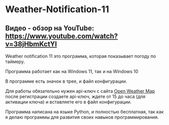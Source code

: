 # Weather-Notification-11
## Видео - обзор на YouTube: https://www.youtube.com/watch?v=38jHbmKctYI
Weather notification 11 это программа, которая показывает погоду по таймеру.

Программа работает как на Windows 11, так и на Windows 10

В программе есть значок в трее, и файл конфигурации.

Для работы обязательно нужен api-ключ с сайта [Open Weather Map](https://openweathermap.org "API-КЛЮЧ") после регистрации создаете api-ключ, ждете от 15 до часа (для активации ключа) и вставляете его в файл конфигурации.


Программа написана на языке Python, и полностью бесплатная, так как я делаю программы для развития своих навыков программирования.
